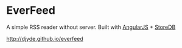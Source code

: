 EverFeed
========

A simple RSS reader without server. Built with [AngularJS](http://angularjs.org) + [StoreDB](http://github.com/djyde/storedb)

http://djyde.github.io/everfeed
